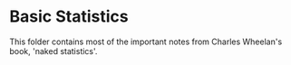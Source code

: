 # Basic Statistics

This folder contains most of the important notes from Charles Wheelan's book, 'naked statistics'.
